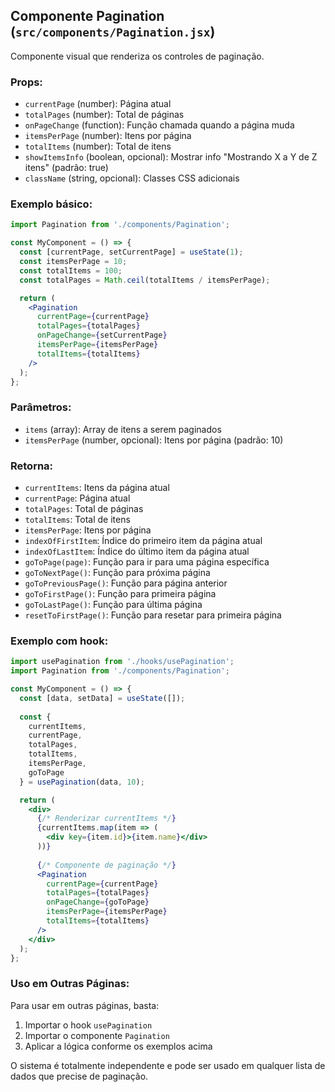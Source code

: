 ## Componente Pagination (`src/components/Pagination.jsx`)

Componente visual que renderiza os controles de paginação.

### Props:
- `currentPage` (number): Página atual
- `totalPages` (number): Total de páginas
- `onPageChange` (function): Função chamada quando a página muda
- `itemsPerPage` (number): Itens por página
- `totalItems` (number): Total de itens
- `showItemsInfo` (boolean, opcional): Mostrar info "Mostrando X a Y de Z itens" (padrão: true)
- `className` (string, opcional): Classes CSS adicionais

### Exemplo básico:
```jsx
import Pagination from './components/Pagination';

const MyComponent = () => {
  const [currentPage, setCurrentPage] = useState(1);
  const itemsPerPage = 10;
  const totalItems = 100;
  const totalPages = Math.ceil(totalItems / itemsPerPage);

  return (
    <Pagination
      currentPage={currentPage}
      totalPages={totalPages}
      onPageChange={setCurrentPage}
      itemsPerPage={itemsPerPage}
      totalItems={totalItems}
    />
  );
};
```

### Parâmetros:
- `items` (array): Array de itens a serem paginados
- `itemsPerPage` (number, opcional): Itens por página (padrão: 10)

### Retorna:
- `currentItems`: Itens da página atual
- `currentPage`: Página atual
- `totalPages`: Total de páginas
- `totalItems`: Total de itens
- `itemsPerPage`: Itens por página
- `indexOfFirstItem`: Índice do primeiro item da página atual
- `indexOfLastItem`: Índice do último item da página atual
- `goToPage(page)`: Função para ir para uma página específica
- `goToNextPage()`: Função para próxima página
- `goToPreviousPage()`: Função para página anterior
- `goToFirstPage()`: Função para primeira página
- `goToLastPage()`: Função para última página
- `resetToFirstPage()`: Função para resetar para primeira página

### Exemplo com hook:
```jsx
import usePagination from './hooks/usePagination';
import Pagination from './components/Pagination';

const MyComponent = () => {
  const [data, setData] = useState([]);
  
  const {
    currentItems,
    currentPage,
    totalPages,
    totalItems,
    itemsPerPage,
    goToPage
  } = usePagination(data, 10);

  return (
    <div>
      {/* Renderizar currentItems */}
      {currentItems.map(item => (
        <div key={item.id}>{item.name}</div>
      ))}
      
      {/* Componente de paginação */}
      <Pagination
        currentPage={currentPage}
        totalPages={totalPages}
        onPageChange={goToPage}
        itemsPerPage={itemsPerPage}
        totalItems={totalItems}
      />
    </div>
  );
};
```

### Uso em Outras Páginas:
Para usar em outras páginas, basta:
1. Importar o hook `usePagination`
2. Importar o componente `Pagination`
3. Aplicar a lógica conforme os exemplos acima

O sistema é totalmente independente e pode ser usado em qualquer lista de dados que precise de paginação. 